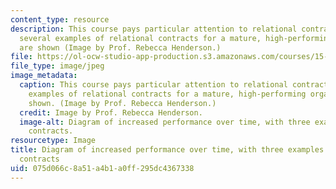 ```yaml
---
content_type: resource
description: This course pays particular attention to relational contracts; here,
  several examples of relational contracts for a mature, high-performing organization
  are shown (Image by Prof. Rebecca Henderson.)
file: https://ol-ocw-studio-app-production.s3.amazonaws.com/courses/15-963-advanced-strategy-spring-2008/075d066c8a51a4b1a0ff295dc4367338_15-963s08.jpg
file_type: image/jpeg
image_metadata:
  caption: This course pays particular attention to relational contracts; here, several
    examples of relational contracts for a mature, high-performing organization are
    shown. (Image by Prof. Rebecca Henderson.)
  credit: Image by Prof. Rebecca Henderson.
  image-alt: Diagram of increased performance over time, with three examples of relational
    contracts.
resourcetype: Image
title: Diagram of increased performance over time, with three examples of relational
  contracts
uid: 075d066c-8a51-a4b1-a0ff-295dc4367338
---
```

